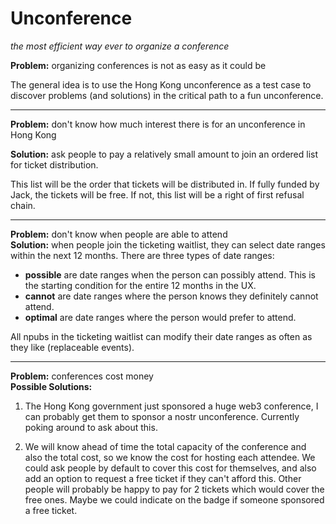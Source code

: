 # Unconference
*the most efficient way ever to organize a conference*

**Problem:** organizing conferences is not as easy as it could be

The general idea is to use the Hong Kong unconference as a test case to discover problems (and solutions) in the critical path to a fun unconference.

* * *
**Problem:** don't know how much interest there is for an unconference in Hong Kong

**Solution:** ask people to pay a relatively small amount to join an ordered list for ticket distribution.

This list will be the order that tickets will be distributed in. If fully funded by Jack, the tickets will be free. If not, this list will be a right of first refusal chain.

* * *
**Problem:** don't know when people are able to attend   
**Solution:** when people join the ticketing waitlist, they can select date ranges within the next 12 months. There are three types of date ranges: 
* **possible** are date ranges when the person can possibly attend. This is the starting condition for the entire 12 months in the UX.
* **cannot** are date ranges where the person knows they definitely cannot attend.
* **optimal** are date ranges where the person would prefer to attend.

All npubs in the ticketing waitlist can modify their date ranges as often as they like (replaceable events).

* * * 
**Problem:** conferences cost money   
**Possible Solutions:** 

1. The Hong Kong government just sponsored a huge web3 conference, I can probably get them to sponsor a nostr unconference. Currently poking around to ask about this.

2. We will know ahead of time the total capacity of the conference and also the total cost, so we know the cost for hosting each attendee. We could ask people by default to cover this cost for themselves, and also add an option to request a free ticket if they can't afford this. Other people will probably be happy to pay for 2 tickets which would cover the free ones. Maybe we could indicate on the badge if someone sponsored a free ticket.
